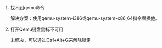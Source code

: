 1. 找不到qemu命令

	解决方案：使用qemu-system-i386或qemu-system-x86_64指令替换他。
	
2. 打开Qemu键盘鼠标不可用

	未解决，可以通过Ctrl+Alt+G来解除锁定
